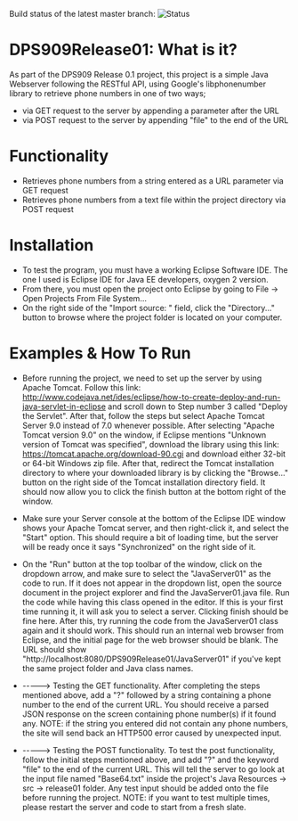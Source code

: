 Build status of the latest master branch:
![Status](https://travis-ci.org/PatMB30/DPS909Release01.svg?branch=master)

# DPS909Release01: What is it?
As part of the DPS909 Release 0.1 project, this project is a simple Java Webserver following the RESTful API,
using Google's libphonenumber library to retrieve phone numbers in one of two ways;
* via GET request to the server by appending a parameter after the URL
* via POST request to the server by appending "file" to the end of the URL

# Functionality

*   Retrieves phone numbers from a string entered as a URL parameter via GET request
*   Retrieves phone numbers from a text file within the project directory via POST request

# Installation
*   To test the program, you must have a working Eclipse Software IDE. The one I used is Eclipse IDE for Java EE
    developers, oxygen 2 version.
*   From there, you must open the project onto Eclipse by going to File -> Open Projects From File System...
*   On the right side of the "Import source: " field, click the "Directory..." button to browse where the project
    folder is located on your computer.
    
# Examples & How To Run
*   Before running the project, we need to set up the server by using Apache Tomcat. Follow this link: 
    http://www.codejava.net/ides/eclipse/how-to-create-deploy-and-run-java-servlet-in-eclipse and scroll down to Step
    number 3 called "Deploy the Servlet". After that, follow the steps but select Apache Tomcat Server 9.0 instead of 
    7.0 whenever possible. After selecting "Apache Tomcat version 9.0" on the window, if Eclipse mentions "Unknown
    version of Tomcat was specified", download the library using this link: https://tomcat.apache.org/download-90.cgi
    and download either 32-bit or 64-bit Windows zip file. After that, redirect the Tomcat installation directory to
    where your downloaded library is by clicking the "Browse..." button on the right side of the Tomcat installation
    directory field. It should now allow you to click the finish button at the bottom right of the window.
*   Make sure your Server console at the bottom of the Eclipse IDE window shows your Apache Tomcat server, and
    then right-click it, and select the "Start" option. This should require a bit of loading time, but the server
    will be ready once it says "Synchronized" on the right side of it.
*   On the "Run" button at the top toolbar of the window, click on the dropdown arrow, and make sure to select
    the "JavaServer01" as the code to run. If it does not appear in the dropdown list, open the source document in the
    project explorer and find the JavaServer01.java file. Run the code while having this class opened in the editor.
    If this is your first time running it, it will ask you to select a server. Clicking finish should be fine here.
    After this, try running the code from the JavaServer01 class again and it should work. This should run an internal 
    web browser from Eclipse, and the initial page for the web browser should be blank. The URL should show
    "http://localhost:8080/DPS909Release01/JavaServer01" if you've kept the same project folder and Java class names.
    
*   -----> Testing the GET functionality.
    After completing the steps mentioned above, add a "?" followed by a string containing a phone number to the end 
    of the current URL. You should receive a parsed JSON response on the screen containing phone number(s) if it 
    found any. 
    NOTE: if the string you entered did not contain any phone numbers, the site will send back an HTTP500 error
          caused by unexpected input.
          
*   -----> Testing the POST functionality.
    To test the post functionality, follow the initial steps mentioned above, and add "?" and the keyword
    "file" to the end of the current URL. This will tell the server to go look at the input file named "Base64.txt"
    inside the project's Java Resources -> src -> release01 folder. Any test input should be added onto the file 
    before running the project.
    NOTE: if you want to test multiple times, please restart the server and code to start from a fresh slate.
    
